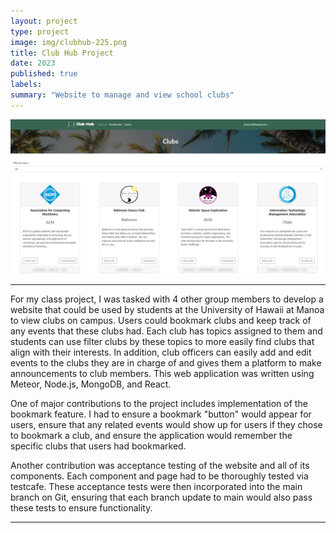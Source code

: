 ```yaml
---
layout: project
type: project
image: img/clubhub-225.png
title: Club Hub Project
date: 2023
published: true
labels:
summary: "Website to manage and view school clubs"
---
```


<img class="img-fluid" src="../img/club-list-page.png">
<hr>
For my class project, I was tasked with 4 other group members to develop a website that could be used by students at the University of Hawaii at Manoa to view clubs on campus. Users could bookmark clubs and keep track of any events that these clubs had. Each club has topics assigned to them and students can use filter clubs by these topics to more easily find clubs that align with their interests. In addition, club officers can easily add and edit events to the clubs they are in charge of and gives them a platform to make announcements to club members. This web application was written using Meteor, Node.js, MongoDB, and React.

One of major contributions to the project includes implementation of the bookmark feature. I had to ensure a bookmark "button" would appear for users, ensure that any related events would show up for users if they chose to bookmark a club, and ensure the application would remember the specific clubs that users had bookmarked. 

Another contribution was acceptance testing of the website and all of its components. Each component and page had to be thoroughly tested via testcafe. These acceptance tests were then incorporated into the main branch on Git, ensuring that each branch update to main would also pass these tests to ensure functionality. 


<hr>

<pre>

</pre>

